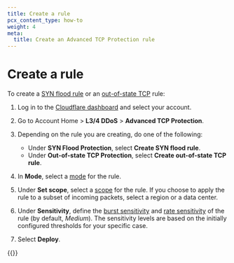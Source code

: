```yaml
---
title: Create a rule
pcx_content_type: how-to
weight: 4
meta:
  title: Create an Advanced TCP Protection rule
---
```


# Create a rule

To create a [SYN flood rule](/ddos-protection/tcp-protection/#syn-flood-protection) or an [out-of-state TCP](/ddos-protection/tcp-protection/#out-of-state-tcp-protection) rule:

1. Log in to the [Cloudflare dashboard](https://dash.cloudflare.com) and select your account.
2. Go to Account Home > **L3/4 DDoS** > **Advanced TCP Protection**.
3. Depending on the rule you are creating, do one of the following:

    * Under **SYN Flood Protection**, select **Create SYN flood rule**.
    * Under **Out-of-state TCP Protection**, select **Create out-of-state TCP rule**.

4. In **Mode**, select a [mode](/ddos-protection/tcp-protection/rule-settings/#mode) for the rule.
5. Under **Set scope**, select a [scope](/ddos-protection/tcp-protection/rule-settings/#scope) for the rule. If you choose to apply the rule to a subset of incoming packets, select a region or a data center.
6. Under **Sensitivity**, define the [burst sensitivity](/ddos-protection/tcp-protection/rule-settings/#burst-sensitivity) and [rate sensitivity](/ddos-protection/tcp-protection/rule-settings/#rate-sensitivity) of the rule (by default, _Medium_). The sensitivity levels are based on the initially configured thresholds for your specific case.
7. Select **Deploy**.

{{<render file="_atp-filters-rules-precedence.md">}}